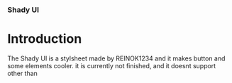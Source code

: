 ### Shady UI
# Introduction
The Shady UI is a stylsheet made by REINOK1234 and it makes button and some elements cooler. it is currently not finished, and it doesnt support other than 

